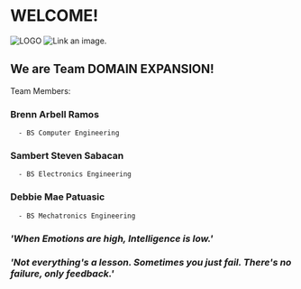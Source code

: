 # WELCOME!
![LOGO](C:\Users\dpatuasic\Downloads/images/DomainExpansion-Logo.png)
![Link an image.](/learn/azure-devops/shared/media/mara.png)
## We are Team DOMAIN EXPANSION!
Team Members:
###   **Brenn Arbell Ramos**
      - BS Computer Engineering
###   **Sambert Steven Sabacan**
      - BS Electronics Engineering 
###   **Debbie Mae Patuasic**
      - BS Mechatronics Engineering  
### *'When Emotions are high, Intelligence is low.'*
### *'Not everything's a lesson. Sometimes you just fail. There's no failure, only feedback.'*
